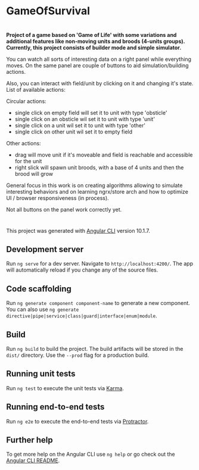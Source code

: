 # GameOfSurvival

#

**Project of a game based on 'Game of Life' with some variations and additional features like non-moving units and broods (4-units groups). Currently, this project consists of builder mode and simple simulator.**

You can watch all sorts of interesting data on a right panel while everything moves. On the same panel are couple of buttons to aid simulation/building actions.

Also, you can interact with field/unit by clicking on it and changing it's state. List of available actions:

Circular actions:

- single click on empty field will set it to unit with type 'obsticle'
- single click on an obsticle wil set it to unit with type 'unit'
- single click on a unit wil set it to unit with type 'other'
- single click on other unit wil set it to empty field

Other actions:

- drag will move unit if it's moveable and field is reachable and accessible for the unit
- right slick will spawn unit broods, with a base of 4 units and then the brood will grow

General focus in this work is on creating algorithms allowing to simulate interesting behaviors and on learning ngrx/store arch and how to optimize UI / browser responsiveness (in process).

Not all buttons on the panel work correctly yet.

#

This project was generated with [Angular CLI](https://github.com/angular/angular-cli) version 10.1.7.

## Development server

Run `ng serve` for a dev server. Navigate to `http://localhost:4200/`. The app will automatically reload if you change any of the source files.

## Code scaffolding

Run `ng generate component component-name` to generate a new component. You can also use `ng generate directive|pipe|service|class|guard|interface|enum|module`.

## Build

Run `ng build` to build the project. The build artifacts will be stored in the `dist/` directory. Use the `--prod` flag for a production build.

## Running unit tests

Run `ng test` to execute the unit tests via [Karma](https://karma-runner.github.io).

## Running end-to-end tests

Run `ng e2e` to execute the end-to-end tests via [Protractor](http://www.protractortest.org/).

## Further help

To get more help on the Angular CLI use `ng help` or go check out the [Angular CLI README](https://github.com/angular/angular-cli/blob/master/README.md).
